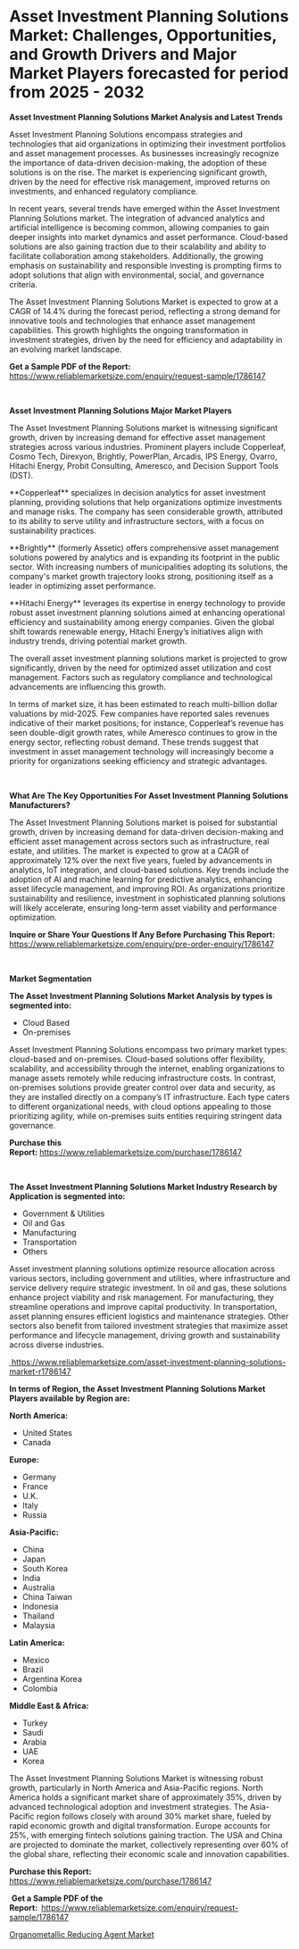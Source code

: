 <p><h1>Asset Investment Planning Solutions Market: Challenges, Opportunities, and Growth Drivers and Major Market Players forecasted for period from 2025 - 2032</h1></p><p><strong>Asset Investment Planning Solutions Market Analysis and Latest Trends</strong></p>
<p><p>Asset Investment Planning Solutions encompass strategies and technologies that aid organizations in optimizing their investment portfolios and asset management processes. As businesses increasingly recognize the importance of data-driven decision-making, the adoption of these solutions is on the rise. The market is experiencing significant growth, driven by the need for effective risk management, improved returns on investments, and enhanced regulatory compliance.</p><p>In recent years, several trends have emerged within the Asset Investment Planning Solutions market. The integration of advanced analytics and artificial intelligence is becoming common, allowing companies to gain deeper insights into market dynamics and asset performance. Cloud-based solutions are also gaining traction due to their scalability and ability to facilitate collaboration among stakeholders. Additionally, the growing emphasis on sustainability and responsible investing is prompting firms to adopt solutions that align with environmental, social, and governance criteria.</p><p>The Asset Investment Planning Solutions Market is expected to grow at a CAGR of 14.4% during the forecast period, reflecting a strong demand for innovative tools and technologies that enhance asset management capabilities. This growth highlights the ongoing transformation in investment strategies, driven by the need for efficiency and adaptability in an evolving market landscape.</p></p>
<p><strong>Get a Sample PDF of the Report:&nbsp;</strong> <a href="https://www.reliablemarketsize.com/enquiry/request-sample/1786147?utm_campaign=2628&utm_medium=2&utm_source=Github&utm_content=ia&utm_term=25032025&utm_id=asset-investment-planning-solutions">https://www.reliablemarketsize.com/enquiry/request-sample/1786147</a></p>
<p>&nbsp;</p>
<p><strong>Asset Investment Planning Solutions Major Market Players</strong></p>
<p><p>The Asset Investment Planning Solutions market is witnessing significant growth, driven by increasing demand for effective asset management strategies across various industries. Prominent players include Copperleaf, Cosmo Tech, Direxyon, Brightly, PowerPlan, Arcadis, IPS Energy, Ovarro, Hitachi Energy, Probit Consulting, Ameresco, and Decision Support Tools (DST).</p><p>**Copperleaf** specializes in decision analytics for asset investment planning, providing solutions that help organizations optimize investments and manage risks. The company has seen considerable growth, attributed to its ability to serve utility and infrastructure sectors, with a focus on sustainability practices.</p><p>**Brightly** (formerly Assetic) offers comprehensive asset management solutions powered by analytics and is expanding its footprint in the public sector. With increasing numbers of municipalities adopting its solutions, the company's market growth trajectory looks strong, positioning itself as a leader in optimizing asset performance.</p><p>**Hitachi Energy** leverages its expertise in energy technology to provide robust asset investment planning solutions aimed at enhancing operational efficiency and sustainability among energy companies. Given the global shift towards renewable energy, Hitachi Energy’s initiatives align with industry trends, driving potential market growth.</p><p>The overall asset investment planning solutions market is projected to grow significantly, driven by the need for optimized asset utilization and cost management. Factors such as regulatory compliance and technological advancements are influencing this growth. </p><p>In terms of market size, it has been estimated to reach multi-billion dollar valuations by mid-2025. Few companies have reported sales revenues indicative of their market positions; for instance, Copperleaf’s revenue has seen double-digit growth rates, while Ameresco continues to grow in the energy sector, reflecting robust demand. These trends suggest that investment in asset management technology will increasingly become a priority for organizations seeking efficiency and strategic advantages.</p></p>
<p>&nbsp;</p>
<p><strong>What Are The Key Opportunities For Asset Investment Planning Solutions Manufacturers?</strong></p>
<p><p>The Asset Investment Planning Solutions market is poised for substantial growth, driven by increasing demand for data-driven decision-making and efficient asset management across sectors such as infrastructure, real estate, and utilities. The market is expected to grow at a CAGR of approximately 12% over the next five years, fueled by advancements in analytics, IoT integration, and cloud-based solutions. Key trends include the adoption of AI and machine learning for predictive analytics, enhancing asset lifecycle management, and improving ROI. As organizations prioritize sustainability and resilience, investment in sophisticated planning solutions will likely accelerate, ensuring long-term asset viability and performance optimization.</p></p>
<p><strong>Inquire or Share Your Questions If Any Before Purchasing This Report:</strong> <a href="https://www.reliablemarketsize.com/enquiry/pre-order-enquiry/1786147?utm_campaign=2628&utm_medium=2&utm_source=Github&utm_content=ia&utm_term=25032025&utm_id=asset-investment-planning-solutions">https://www.reliablemarketsize.com/enquiry/pre-order-enquiry/1786147</a></p>
<p>&nbsp;</p>
<p><strong>Market Segmentation</strong></p>
<p><strong>The Asset Investment Planning Solutions Market Analysis by types is segmented into:</strong></p>
<p><ul><li>Cloud Based</li><li>On-premises</li></ul></p>
<p><p>Asset Investment Planning Solutions encompass two primary market types: cloud-based and on-premises. Cloud-based solutions offer flexibility, scalability, and accessibility through the internet, enabling organizations to manage assets remotely while reducing infrastructure costs. In contrast, on-premises solutions provide greater control over data and security, as they are installed directly on a company’s IT infrastructure. Each type caters to different organizational needs, with cloud options appealing to those prioritizing agility, while on-premises suits entities requiring stringent data governance.</p></p>
<p><strong>Purchase this Report:&nbsp;</strong><a href="https://www.reliablemarketsize.com/purchase/1786147?utm_campaign=2628&utm_medium=2&utm_source=Github&utm_content=ia&utm_term=25032025&utm_id=asset-investment-planning-solutions">https://www.reliablemarketsize.com/purchase/1786147</a></p>
<p>&nbsp;</p>
<p><strong>The Asset Investment Planning Solutions Market Industry Research by Application is segmented into:</strong></p>
<p><ul><li>Government & Utilities</li><li>Oil and Gas</li><li>Manufacturing</li><li>Transportation</li><li>Others</li></ul></p>
<p><p>Asset investment planning solutions optimize resource allocation across various sectors, including government and utilities, where infrastructure and service delivery require strategic investment. In oil and gas, these solutions enhance project viability and risk management. For manufacturing, they streamline operations and improve capital productivity. In transportation, asset planning ensures efficient logistics and maintenance strategies. Other sectors also benefit from tailored investment strategies that maximize asset performance and lifecycle management, driving growth and sustainability across diverse industries.</p></p>
<p><a href="https://www.reliablemarketsize.com/asset-investment-planning-solutions-market-r1786147?utm_campaign=2628&utm_medium=2&utm_source=Github&utm_content=ia&utm_term=25032025&utm_id=asset-investment-planning-solutions">&nbsp;https://www.reliablemarketsize.com/asset-investment-planning-solutions-market-r1786147</a></p>
<p><strong>In terms of Region, the Asset Investment Planning Solutions Market Players available by Region are:</strong></p>
<p>
    <p> <strong> North America: </strong>
        <ul>
            <li>United States</li>
            <li>Canada</li>
        </ul>
        </p> 
    <p> <strong> Europe: </strong>
        <ul>
            <li>Germany</li>
            <li>France</li>
            <li>U.K.</li>
            <li>Italy</li>
            <li>Russia</li>
        </ul>
        </p> 
    <p> <strong> Asia-Pacific: </strong>
        <ul>
            <li>China</li>
            <li>Japan</li>
            <li>South Korea</li>
            <li>India</li>
            <li>Australia</li>
            <li>China Taiwan</li>
            <li>Indonesia</li>
            <li>Thailand</li>
            <li>Malaysia</li>
        </ul>
        </p> 
    <p> <strong> Latin America: </strong>
        <ul>
            <li>Mexico</li>
            <li>Brazil</li>
            <li>Argentina Korea</li>
            <li>Colombia</li>
        </ul>
        </p> 
    <p> <strong> Middle East & Africa: </strong>
        <ul>
            <li>Turkey</li>
            <li>Saudi</li>
            <li>Arabia</li>
            <li>UAE</li>
            <li>Korea</li>
        </ul>
    </p>
    </p>
<p><p>The Asset Investment Planning Solutions Market is witnessing robust growth, particularly in North America and Asia-Pacific regions. North America holds a significant market share of approximately 35%, driven by advanced technological adoption and investment strategies. The Asia-Pacific region follows closely with around 30% market share, fueled by rapid economic growth and digital transformation. Europe accounts for 25%, with emerging fintech solutions gaining traction. The USA and China are projected to dominate the market, collectively representing over 60% of the global share, reflecting their economic scale and innovation capabilities.</p></p>
<p><strong>Purchase this Report: </strong><a href="https://www.reliablemarketsize.com/purchase/1786147?utm_campaign=2628&utm_medium=2&utm_source=Github&utm_content=ia&utm_term=25032025&utm_id=asset-investment-planning-solutions">https://www.reliablemarketsize.com/purchase/1786147</a></p>
<p>&nbsp;<strong>Get a Sample PDF of the Report:&nbsp;&nbsp;</strong><a href="https://www.reliablemarketsize.com/enquiry/request-sample/1786147?utm_campaign=2628&utm_medium=2&utm_source=Github&utm_content=ia&utm_term=25032025&utm_id=asset-investment-planning-solutions">https://www.reliablemarketsize.com/enquiry/request-sample/1786147</a></p>
<p><strong></strong></p>
<p><p><a href="https://github.com/toldenargelia86/Market-Research-Report-List-1/blob/main/organometallic-reducing-agent-market.md?utm_campaign=2628&utm_medium=2&utm_source=Github&utm_content=ia&utm_term=25032025&utm_id=asset-investment-planning-solutions">Organometallic Reducing Agent Market</a></p></p>